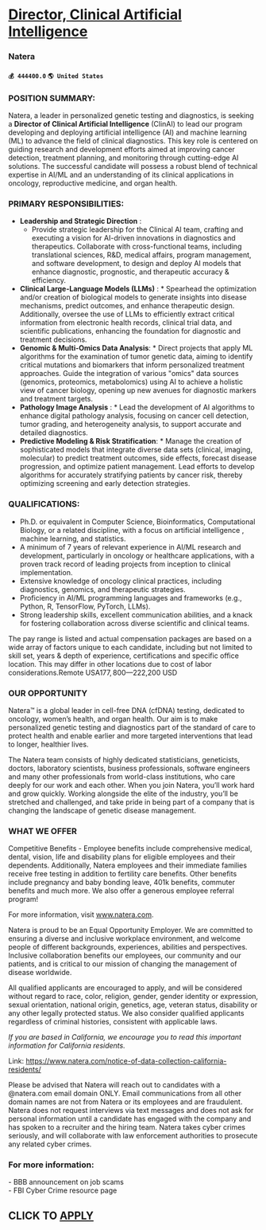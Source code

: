 # [Director, Clinical Artificial Intelligence](https://www.remotewlb.com/apply/director-clinical-artificial-intelligence)  
### Natera  
#### `💰 444400.0` `🌎 United States`  

### POSITION SUMMARY:

Natera, a leader in personalized genetic testing and diagnostics, is seeking a **Director of Clinical Artificial Intelligence** (ClinAI) to lead our program developing and deploying artificial intelligence (AI) and machine learning (ML) to advance the field of clinical diagnostics. This key role is centered on guiding research and development efforts aimed at improving cancer detection, treatment planning, and monitoring through cutting-edge AI solutions. The successful candidate will possess a robust blend of technical expertise in AI/ML and an understanding of its clinical applications in oncology, reproductive medicine, and organ health.

### PRIMARY RESPONSIBILITIES:

  * **Leadership and Strategic Direction** :
    * Provide strategic leadership for the Clinical AI team, crafting and executing a vision for AI-driven innovations in diagnostics and therapeutics. Collaborate with cross-functional teams, including translational sciences, R&D, medical affairs, program management, and software development, to design and deploy AI models that enhance diagnostic, prognostic, and therapeutic accuracy & efficiency.
  *  **Clinical Large-Language Models (LLMs)** :
    * Spearhead the optimization and/or creation of biological models to generate insights into disease mechanisms, predict outcomes, and enhance therapeutic design. Additionally, oversee the use of LLMs to efficiently extract critical information from electronic health records, clinical trial data, and scientific publications, enhancing the foundation for diagnostic and treatment decisions.
  *  **Genomic & Multi-Omics Data Analysis**:
    * Direct projects that apply ML algorithms for the examination of tumor genetic data, aiming to identify critical mutations and biomarkers that inform personalized treatment approaches. Guide the integration of various "omics" data sources (genomics, proteomics, metabolomics) using AI to achieve a holistic view of cancer biology, opening up new avenues for diagnostic markers and treatment targets.
  *  **Pathology Image Analysis** :
    * Lead the development of AI algorithms to enhance digital pathology analysis, focusing on cancer cell detection, tumor grading, and heterogeneity analysis, to support accurate and detailed diagnostics.
  *  **Predictive Modeling & Risk Stratification**:
    * Manage the creation of sophisticated models that integrate diverse data sets (clinical, imaging, molecular) to predict treatment outcomes, side effects, forecast disease progression, and optimize patient management. Lead efforts to develop algorithms for accurately stratifying patients by cancer risk, thereby optimizing screening and early detection strategies.

### QUALIFICATIONS:

  * Ph.D. or equivalent in Computer Science, Bioinformatics, Computational Biology, or a related discipline, with a focus on artificial intelligence , machine learning, and statistics.
  * A minimum of 7 years of relevant experience in AI/ML research and development, particularly in oncology or healthcare applications, with a proven track record of leading projects from inception to clinical implementation.
  * Extensive knowledge of oncology clinical practices, including diagnostics, genomics, and therapeutic strategies.
  * Proficiency in AI/ML programming languages and frameworks (e.g., Python, R, TensorFlow, PyTorch, LLMs).
  * Strong leadership skills, excellent communication abilities, and a knack for fostering collaboration across diverse scientific and clinical teams.

The pay range is listed and actual compensation packages are based on a wide array of factors unique to each candidate, including but not limited to skill set, years & depth of experience, certifications and specific office location. This may differ in other locations due to cost of labor considerations.Remote USA$177,800—$222,200 USD

### OUR OPPORTUNITY

Natera™ is a global leader in cell-free DNA (cfDNA) testing, dedicated to oncology, women’s health, and organ health. Our aim is to make personalized genetic testing and diagnostics part of the standard of care to protect health and enable earlier and more targeted interventions that lead to longer, healthier lives.

The Natera team consists of highly dedicated statisticians, geneticists, doctors, laboratory scientists, business professionals, software engineers and many other professionals from world-class institutions, who care deeply for our work and each other. When you join Natera, you’ll work hard and grow quickly. Working alongside the elite of the industry, you’ll be stretched and challenged, and take pride in being part of a company that is changing the landscape of genetic disease management.

### WHAT WE OFFER

Competitive Benefits - Employee benefits include comprehensive medical, dental, vision, life and disability plans for eligible employees and their dependents. Additionally, Natera employees and their immediate families receive free testing in addition to fertility care benefits. Other benefits include pregnancy and baby bonding leave, 401k benefits, commuter benefits and much more. We also offer a generous employee referral program!

For more information, visit www.natera.com.

Natera is proud to be an Equal Opportunity Employer. We are committed to ensuring a diverse and inclusive workplace environment, and welcome people of different backgrounds, experiences, abilities and perspectives. Inclusive collaboration benefits our employees, our community and our patients, and is critical to our mission of changing the management of disease worldwide.

All qualified applicants are encouraged to apply, and will be considered without regard to race, color, religion, gender, gender identity or expression, sexual orientation, national origin, genetics, age, veteran status, disability or any other legally protected status. We also consider qualified applicants regardless of criminal histories, consistent with applicable laws.

 _If you are based in California, we encourage you to read this important information for California residents._

Link: https://www.natera.com/notice-of-data-collection-california-residents/

Please be advised that Natera will reach out to candidates with a @natera.com email domain ONLY. Email communications from all other domain names are not from Natera or its employees and are fraudulent. Natera does not request interviews via text messages and does not ask for personal information until a candidate has engaged with the company and has spoken to a recruiter and the hiring team. Natera takes cyber crimes seriously, and will collaborate with law enforcement authorities to prosecute any related cyber crimes.

### For more information:

\- BBB announcement on job scams  
\- FBI Cyber Crime resource page

  
## CLICK TO [APPLY](https://www.remotewlb.com/apply/director-clinical-artificial-intelligence)


